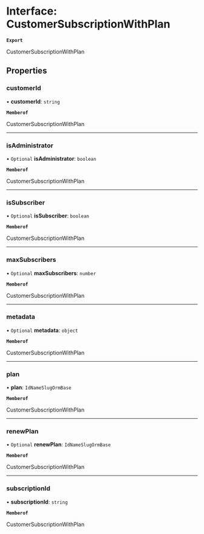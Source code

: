 # Interface: CustomerSubscriptionWithPlan

**`Export`**

CustomerSubscriptionWithPlan

## Properties

### customerId

• **customerId**: `string`

**`Memberof`**

CustomerSubscriptionWithPlan

___

### isAdministrator

• `Optional` **isAdministrator**: `boolean`

**`Memberof`**

CustomerSubscriptionWithPlan

___

### isSubscriber

• `Optional` **isSubscriber**: `boolean`

**`Memberof`**

CustomerSubscriptionWithPlan

___

### maxSubscribers

• `Optional` **maxSubscribers**: `number`

**`Memberof`**

CustomerSubscriptionWithPlan

___

### metadata

• `Optional` **metadata**: `object`

**`Memberof`**

CustomerSubscriptionWithPlan

___

### plan

• **plan**: `IdNameSlugOrmBase`

**`Memberof`**

CustomerSubscriptionWithPlan

___

### renewPlan

• `Optional` **renewPlan**: `IdNameSlugOrmBase`

**`Memberof`**

CustomerSubscriptionWithPlan

___

### subscriptionId

• **subscriptionId**: `string`

**`Memberof`**

CustomerSubscriptionWithPlan

